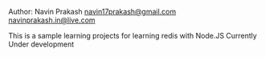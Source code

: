 Author: Navin Prakash
navin17prakash@gmail.com 
navinprakash.in@live.com

This is a sample learning projects for learning redis with Node.JS
Currently Under development
